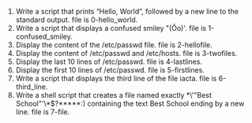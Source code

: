  1. Write a script that prints “Hello, World”, followed by a new line to the standard output. file is 0-hello_world.
 2. Write a script that displays a confused smiley "(Ôo)'. file is 1-confused_smiley.
 3. Display the content of the /etc/passwd file. file is 2-hellofile.
 4. Display the content of /etc/passwd and /etc/hosts. file is 3-twofiles.
 5. Display the last 10 lines of /etc/passwd. file is 4-lastlines.
 6. Display the first 10 lines of /etc/passwd. file is 5-firstlines.
 7. Write a script that displays the third line of the file iacta. file is 6-third_line.
 8. Write a shell script that creates a file named exactly \*\\'"Best School"\'\\*$\?\*\*\*\*\*:) containing the text Best School ending by a new line. file is 7-file.
